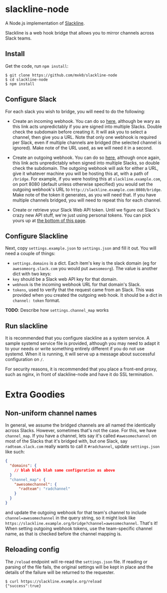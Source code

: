 slackline-node
==============

A Node.js implementation of [Slackline](https://github.com/ernesto-jimenez/slackline).

Slackline is a web hook bridge that allows you to mirror channels across Slack teams.

## Install
Get the code, run `npm install`:
```
$ git clone https://github.com/mxk0/slackline-node
$ cd slackline-node
$ npm install
```

## Configure Slack
For each slack you wish to bridge, you will need to do the following:
* Create an incoming webhook. You can do so [here](https://www.slack.com/services/new/incoming-webhook), although be wary as this link acts unpredictably if you are signed into multiple Slacks. Double check the subdomain before creating it. It will ask you to select a channel, then give you a URL. Note that only one webhook is required per Slack, even if multiple channels are bridged (the selected channel is ignored). Make note of the URL used, as we will need it in a second.

* Create an outgoing webhook. You can do so [here](https://www.slack.com/services/new/outgoing-webhook), although once again, this link acts unpredictably when signed into multiple Slacks, so double check the subdomain. The outgoing webhook will ask for either a URL, give it whatever machine you will be hosting this at, with a path of `/bridge`. For example, if you were hosting this at `slackline.example.com`, on port 8080 (default unless otherwise specified) you would set the outgoing webhook's URL to `http://slackline.example.com:8080/bridge`. Make note of the token it generates, as you will need that. If you have multiple channels bridged, you will need to repeat this for each channel.

* Create or retrieve your Slack Web API token. Until we figure out Slack's crazy new API stuff, we're just using personal tokens. You can pick yours up at [the bottom of this page](https://api.slack.com/web).

## Configure Slackline
Next, copy `settings.example.json` to `settings.json` and fill it out. You will need a couple of things:

* `settings.domains` is a dict. Each item's key is the slack domain (eg for `awesomeorg.slack.com` you would put `awesomeorg`). The value is another dict with two keys:
 * `key` should be a Slack web API key for that domain.
 * `webhook` is the incoming webhook URL for that domain's Slack.
 * `tokens`, used to verify that the request came from an Slack. This was provided when you created the outgoing web hook. It should be a dict in `channel: token` format.

**TODO**: Describe how `settings.channel_map` works

## Run slackline
It is recommended that you configure slackline as a system service. A sample systemd service file is provided, although you may need to adapt it to your needs or write something entirely different if you do not use systemd. When it is running, it will serve up a message about successful configuration on `/`.

For security reasons, it is recommended that you place a front-end proxy, such as nginx, in front of slackline-node and have it do SSL termination.


# Extra Goodies

## Non-uniform channel names
In general, we assume the bridged channels are all named the identically across Slacks. However, sometimes that's not the case. For this, we have `channel_map`. If you have a channel, lets say it's called `#awesomechannel` on most of the Slacks that it's bridged with, but one Slack, say `radteam.slack.com` really wants to call it `#radchannel`, update `settings.json` like such:

```json
{
  "domains": {
    // blah blah blah same configuration as above
  }
  "channel_map": {
    "awesomechannel": {
      "radteam": "radchannel"
    }
  }
}
```

and update the outgoing webhook for that team's channel to include `channel=awesomechannel` in the query string, so it might look like `https://slackline.example.org/bridge?channel=awesomechannel`. That's it! When setting outgoing webhook tokens, use the team-specific channel name, as that is checked before the channel mapping is.


## Reloading config
The `/reload` endpoint will re-read the `settings.json` file. If reading or parsing of the file fails, the original settings will be kept in place and the details of the failure will be returned to the requester.

```
$ curl https://slackline.example.org/reload
{"success":true}
```
